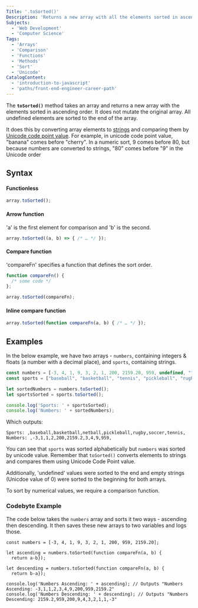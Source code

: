 ```yaml
---
Title: '.toSorted()'
Description: 'Returns a new array with all the elements sorted in ascending order.'
Subjects:
  - 'Web Development'
  - 'Computer Science'
Tags:
  - 'Arrays'
  - 'Comparison'
  - 'Functions'
  - 'Methods'
  - 'Sort'
  - 'Unicode'
CatalogContent:
  - 'introduction-to-javascript'
  - 'paths/front-end-engineer-career-path'
---
```


The **`toSorted()`** method takes an array and returns a new array with the elements sorted in ascending order. It does not mutate the original array. All undefined elements are sorted to the end of the array.

It does this by converting array elements to [strings](https://www.codecademy.com/resources/docs/javascript/strings) and comparing them by [Unicode code point value](https://en.wikipedia.org/wiki/Code_point). For example, in unicode code point value, "banana" comes before "cherry". In a numeric sort, 9 comes before 80, but because numbers are converted to strings, "80" comes before "9" in the Unicode order



## Syntax

#### Functionless
```js
array.toSorted();
```

#### Arrow function
'a' is the first element for comparison and 'b' is the second.
```js
array.toSorted((a, b) => { /* … */ });
```

#### Compare function
'compareFn' specifies a function that defines the sort order.
```js
function compareFn() {
  /* some code */
};

array.toSorted(compareFn);
```

#### Inline compare function
```js
array.toSorted(function compareFn(a, b) { /* … */ });
``` 


## Examples

In the below example, we have two arrays - `numbers`, containing integers & floats (a number with a decimal place), and `sports`, containing strings.

```js
const numbers = [-3, 4, 1, 9, 3, 2, 1, 200, 2159.20, 959, undefined, ""];
const sports = ["baseball", "basketball", "tennis", "pickleball", "rugby", "soccer", "netball", undefined, ""]

let sortedNumbers = numbers.toSorted();
let sportsSorted = sports.toSorted();

console.log('Sports: ' + sportsSorted);
console.log('Numbers: ' + sortedNumbers);
```
Which outputs:

```shell
Sports: ,baseball,basketball,netball,pickleball,rugby,soccer,tennis,
Numbers: ,-3,1,1,2,200,2159.2,3,4,9,959,
```

You can see that `sports` was sorted alphabetically but `numbers` was sorted by unicode value. Remember that `toSorted()` converts elements to strings and compares them using Unicode Code Point value.

Additionally, 'undefined' values were sorted to the end and empty strings (Unicdoe value of 0) were sorted to the beginning for both arrays.

To sort by numerical values, we require a comparison function.

### Codebyte Example

The code below takes the `numbers` array and sorts it two ways - ascending then descending. It then saves these new arrays to two variables and logs those. 

```codebyte/js
const numbers = [-3, 4, 1, 9, 3, 2, 1, 200, 959, 2159.20];

let ascending = numbers.toSorted(function compareFn(a, b) {
  return a-b});

let descending = numbers.toSorted(function compareFn(a, b) {
  return b-a});

console.log('Numbers Ascending: ' + ascending); // Outputs "Numbers Ascending: -3,1,1,2,3,4,9,200,959,2159.2"
console.log('Numbers Descending: ' + descending); // Outputs "Numbers Descending: 2159.2,959,200,9,4,3,2,1,1,-3"
```
